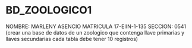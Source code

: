 # BD_ZOOLOGICO1
NOMBRE: MARLENY ASENCIO MATRICULA 17-EIIN-1-135 SECCION: 0541 (crear una base de datos de un zoologico que contenga llave primarias y llaves secundarias cada tabla debe tener 10 registros)
